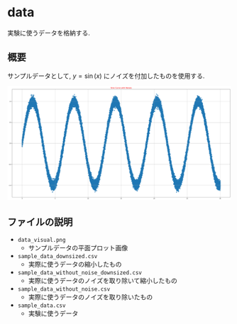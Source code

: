 # data
実験に使うデータを格納する.

## 概要
サンプルデータとして, $y = \sin (x)$ にノイズを付加したものを使用する.  

![Sine](data_visual.png)

## ファイルの説明
- `data_visual.png`
    - サンプルデータの平面プロット画像
- `sample_data_downsized.csv`
    - 実際に使うデータの縮小したもの
- `sample_data_without_noise_downsized.csv`
    - 実際に使うデータのノイズを取り除いて縮小したもの
- `sample_data_without_noise.csv`
    - 実際に使うデータのノイズを取り除いたもの
- `sample_data.csv`
    - 実験に使うデータ